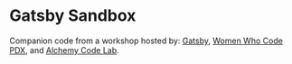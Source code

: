 # Gatsby Sandbox

Companion code from a workshop hosted by: [Gatsby](https://next.gatsbyjs.org/), [Women Who Code PDX](https://www.womenwhocode.com/portland), and [Alchemy Code Lab](https://www.alchemycodelab.com/). 
